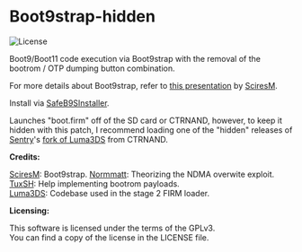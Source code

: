 Boot9strap-hidden
=====
![License](https://img.shields.io/badge/License-GPLv3-blue.svg)

Boot9/Boot11 code execution via Boot9strap with the removal of the bootrom / OTP dumping button combination.

For more details about Boot9strap, refer to [this presentation](https://sciresm.github.io/33-and-a-half-c3/) by [SciresM](https://github.com/SciresM).

Install via [SafeB9SInstaller](https://github.com/d0k3/SafeB9SInstaller).

Launches "boot.firm" off of the SD card or CTRNAND, however, to keep it hidden with this patch, I recommend loading one of the "hidden" releases of [Sentry](https://github.com/Jan200101/)'s [fork of Luma3DS](https://github.com/Jan200101/Luma3DS-Hidden/releases) from CTRNAND.

**Credits:**


[SciresM](https://github.com/SciresM): Boot9strap.
[Normmatt](https://github.com/Normmatt): Theorizing the NDMA overwite exploit.    
[TuxSH](https://github.com/TuxSH): Help implementing bootrom payloads.    
[Luma3DS](https://github.com/AuroraWright/Luma3DS): Codebase used in the stage 2 FIRM loader.    

**Licensing:**

This software is licensed under the terms of the GPLv3.  
You can find a copy of the license in the LICENSE file.
